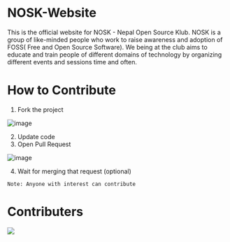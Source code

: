 # NOSK-Website
This is the official website for NOSK - Nepal Open Source Klub. NOSK is a group of like-minded people who work to raise awareness and adoption of 
FOSS( Free and Open Source Software). We being at the club aims to educate and train people of different domains of technology  by organizing different 
events and sessions time and often.


# How to Contribute
1. Fork the project

![image](https://user-images.githubusercontent.com/67583667/214760055-293776b6-9139-483f-b0f1-9a38268c2dc5.png)

2. Update code
3. Open Pull Request

![image](https://user-images.githubusercontent.com/67583667/214760236-4ea090db-f131-487b-8096-5823d24866a8.png)

4. Wait for merging that request (optional)

`Note: Anyone with interest can contribute`

# Contributers
<a href="https://github.com/noskofficial/NOSK-Website/graphs/contributors">
  <img src="https://contrib.rocks/image?repo=noskofficial/NOSK-Website" />
</a>
